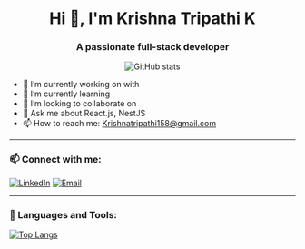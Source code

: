 <h1 align="center">Hi 👋, I'm Krishna Tripathi K</h1>
<h3 align="center">A passionate full-stack developer</h3>

<p align="center">
  <img src="https://github-readme-stats.vercel.app/api?username=Krishna&show_icons=true&theme=dark" alt="GitHub stats" />
</p>

- 🔭 I’m currently working on with 
- 🌱 I’m currently learning 
- 👯 I’m looking to collaborate on 
- 💬 Ask me about  React.js, NestJS
- 📫 How to reach me: Krishnatripathi158@gmail.com

---

### 📫 Connect with me:
[![LinkedIn](https://img.shields.io/badge/-LinkedIn-blue?style=flat&logo=linkedin)](https://www.linkedin.com/in/yourprofile)
[![Email](https://img.shields.io/badge/-Email-D14836?style=flat&logo=gmail&logoColor=white)](mailto:Krishnatripathi158@gmail.com)

---

### 🚀 Languages and Tools:
[![Top Langs](https://github-readme-stats.vercel.app/api/top-langs/?username=rakeshk&layout=compact)](https://github.com/anuraghazra/github-readme-stats)
